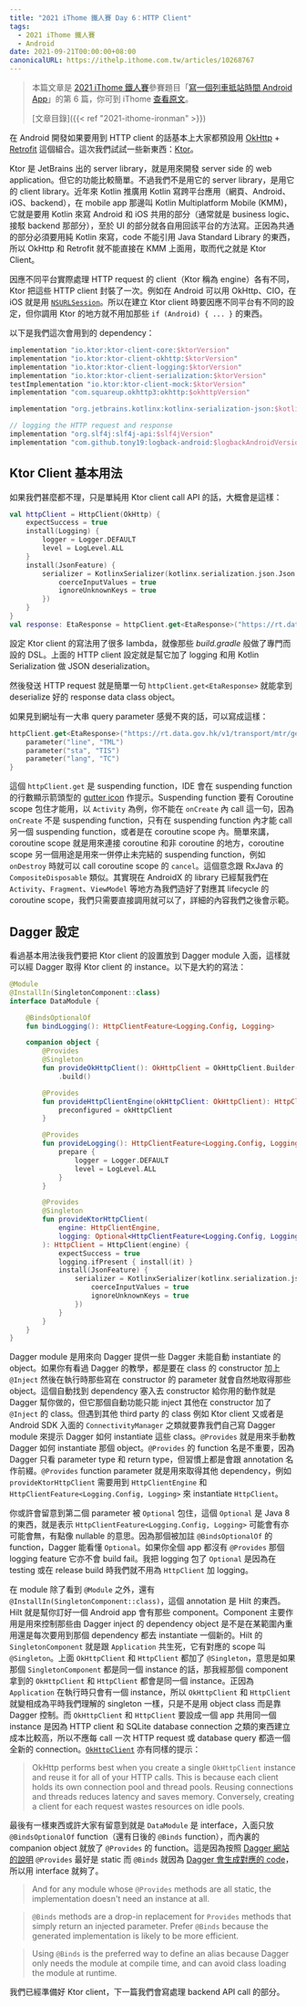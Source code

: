 ```yaml
---
title: "2021 iThome 鐵人賽 Day 6：HTTP Client"
tags:
  - 2021 iThome 鐵人賽
  - Android
date: 2021-09-21T00:00:00+08:00
canonicalURL: https://ithelp.ithome.com.tw/articles/10268767
---
```


> 本篇文章是 [2021 iThome 鐵人賽](https://ithelp.ithome.com.tw/2021ironman)參賽題目「[寫一個列車抵站時間 Android App](https://ithelp.ithome.com.tw/users/20139666/ironman/4661)」的第 6 篇，你可到 iThome [查看原文](https://ithelp.ithome.com.tw/articles/10268767)。
>
> [文章目錄]({{< ref "2021-ithome-ironman" >}})

在 Android 開發如果要用到 HTTP client 的話基本上大家都預設用 [OkHttp](https://square.github.io/okhttp/) + [Retrofit](https://square.github.io/retrofit/) 這個組合。這次我們試試一些新東西：[Ktor](https://ktor.io/)。

Ktor 是 JetBrains 出的 server library，就是用來開發 server side 的 web application。但它的功能比較簡單。不過我們不是用它的 server library，是用它的 client library。近年來 Kotlin 推廣用 Kotlin 寫跨平台應用（網頁、Android、iOS、backend），在 mobile app 那邊叫 Kotlin Multiplatform Mobile (KMM)，它就是要用 Kotlin 來寫 Android 和 iOS 共用的部分（通常就是 business logic、接駁 backend 那部分），至於 UI 的部分就各自用回該平台的方法寫。正因為共通的部分必須要用純 Kotlin 來寫，code 不能引用 Java Standard Library 的東西，所以 OkHttp 和 Retrofit 就不能直接在 KMM 上面用，取而代之就是 Ktor Client。

因應不同平台實際處理 HTTP request 的 client（Ktor 稱為 engine）各有不同，Ktor 把這些 HTTP client 封裝了一次。例如在 Android 可以用 OkHttp、CIO，在 iOS 就是用 [`NSURLSession`](https://developer.apple.com/documentation/foundation/nsurlsession)。所以在建立 Ktor client 時要因應不同平台有不同的設定，但你調用 Ktor 的地方就不用加那些 `if (Android) { ... }` 的東西。

以下是我們這次會用到的 dependency：

```groovy
implementation "io.ktor:ktor-client-core:$ktorVersion"
implementation "io.ktor:ktor-client-okhttp:$ktorVersion"
implementation "io.ktor:ktor-client-logging:$ktorVersion"
implementation "io.ktor:ktor-client-serialization:$ktorVersion"
testImplementation "io.ktor:ktor-client-mock:$ktorVersion"
implementation "com.squareup.okhttp3:okhttp:$okhttpVersion"

implementation "org.jetbrains.kotlinx:kotlinx-serialization-json:$kotlinSerializationVersion"

// logging the HTTP request and response
implementation "org.slf4j:slf4j-api:$slf4jVersion"
implementation "com.github.tony19:logback-android:$logbackAndroidVersion"
```

## Ktor Client 基本用法

如果我們甚麼都不理，只是單純用 Ktor client call API 的話，大概會是這樣：

```kotlin
val httpClient = HttpClient(OkHttp) {
    expectSuccess = true
    install(Logging) {
        logger = Logger.DEFAULT
        level = LogLevel.ALL
    }
    install(JsonFeature) {
        serializer = KotlinxSerializer(kotlinx.serialization.json.Json {
            coerceInputValues = true
            ignoreUnknownKeys = true
        })
    }
}
val response: EtaResponse = httpClient.get<EtaResponse>("https://rt.data.gov.hk/v1/transport/mtr/getSchedule.php?line=TML&sta=TIS&lang=TC")
```

設定 Ktor client 的寫法用了很多 lambda，就像那些 *build.gradle* 般做了專門而設的 DSL。上面的 HTTP client 設定就是幫它加了 logging 和用 Kotlin Serialization 做 JSON deserialization。

然後發送 HTTP request 就是簡單一句 `httpClient.get<EtaResponse>` 就能拿到 deserialize 好的 response data class object。

如果見到網址有一大串 query parameter 感覺不爽的話，可以寫成這樣：

```kotlin
httpClient.get<EtaResponse>("https://rt.data.gov.hk/v1/transport/mtr/getSchedule.php") {
    parameter("line", "TML")
    parameter("sta", "TIS")
    parameter("lang", "TC")
}
```

這個 `httpClient.get` 是 suspending function，IDE 會在 suspending function 的行數顯示箭頭型的 [gutter icon](https://www.jetbrains.com/help/idea/settings-gutter-icons.html) 作提示。Suspending function 要有 Coroutine scope 包住才能用，以 `Activity` 為例，你不能在 `onCreate` 內 call 這一句，因為 `onCreate` 不是 suspending function，只有在 suspending function 內才能 call 另一個 suspending function，或者是在 coroutine scope 內。簡單來講，coroutine scope 就是用來連接 coroutine 和非 coroutine 的地方，coroutine scope 另一個用途是用來一併停止未完結的 suspending function，例如 `onDestroy` 時就可以 call coroutine scope 的 `cancel`。這個意念跟 RxJava 的 `CompositeDisposable` 類似。其實現在 AndroidX 的 library 已經幫我們在 `Activity`、`Fragment`、`ViewModel` 等地方為我們造好了對應其 lifecycle 的 coroutine scope，我們只需要直接調用就可以了，詳細的內容我們之後會示範。

## Dagger 設定

看過基本用法後我們要把 Ktor client 的設置放到 Dagger module 入面，這樣就可以經 Dagger 取得 Ktor client 的 instance。以下是大約的寫法：

```kotlin
@Module
@InstallIn(SingletonComponent::class)
interface DataModule {

    @BindsOptionalOf
    fun bindLogging(): HttpClientFeature<Logging.Config, Logging>

    companion object {
        @Provides
        @Singleton
        fun provideOkHttpClient(): OkHttpClient = OkHttpClient.Builder()
            .build()

        @Provides
        fun provideHttpClientEngine(okHttpClient: OkHttpClient): HttpClientEngine = OkHttp.create {
            preconfigured = okHttpClient
        }

        @Provides
        fun provideLogging(): HttpClientFeature<Logging.Config, Logging> = Logging.apply {
            prepare {
                logger = Logger.DEFAULT
                level = LogLevel.ALL
            }
        }

        @Provides
        @Singleton
        fun provideKtorHttpClient(
            engine: HttpClientEngine,
            logging: Optional<HttpClientFeature<Logging.Config, Logging>>,
        ): HttpClient = HttpClient(engine) {
            expectSuccess = true
            logging.ifPresent { install(it) }
            install(JsonFeature) {
                serializer = KotlinxSerializer(kotlinx.serialization.json.Json {
                    coerceInputValues = true
                    ignoreUnknownKeys = true
                })
            }
        }
    }
}
```

Dagger module 是用來向 Dagger 提供一些 Dagger 未能自動 instantiate 的 object。如果你有看過 Dagger 的教學，都是要在 class 的 constructor 加上 `@Inject` 然後在執行時那些寫在 constructor 的 parameter 就會自然地取得那些 object。這個自動找到 dependency 塞入去 constructor 給你用的動作就是 Dagger 幫你做的，但它那個自動功能只能 inject 其他在 constructor 加了 `@Inject` 的 class。但遇到其他 third party 的 class 例如 Ktor client 又或者是 Android SDK 入面的 `ConnectivityManager` 之類就要靠我們自己寫 Dagger module 來提示 Dagger 如何 instantiate 這些 class。`@Provides` 就是用來手動教 Dagger 如何 instantiate 那個 object。`@Provides` 的 function 名是不重要，因為 Dagger 只看 parameter type 和 return type，但習慣上都是會跟 annotation 名作前綴。`@Provides` function parameter 就是用來取得其他 dependency，例如 `provideKtorHttpClient` 需要用到 `HttpClientEngine` 和 `HttpClientFeature<Logging.Config, Logging>` 來 instantiate `HttpClient`。

你或許會留意到第二個 parameter 被 `Optional` 包住，這個 `Optional` 是 Java 8 的東西，就是表示 `HttpClientFeature<Logging.Config, Logging>` 可能會有亦可能會無，有點像 nullable 的意思。因為那個被加註 `@BindsOptionalOf` 的 function，Dagger 能看懂 `Optional`。如果你全個 app 都沒有 `@Provides` 那個 logging feature 它亦不會 build fail。我把 logging 包了 `Optional` 是因為在 testing 或在 release build 時我們就不用為 `HttpClient` 加 logging。

在 module 除了看到 `@Module` 之外，還有 `@InstallIn(SingletonComponent::class)`，這個 annotation 是 Hilt 的東西。Hilt 就是幫你訂好一個 Android app 會有那些 component。Component 主要作用是用來控制那些由 Dagger inject 的 dependency object 是不是在某範圍內重用還是每次要用到那個 dependency 都去 instantiate 一個新的。Hilt 的 `SingletonComponent` 就是跟 `Application` 共生死，它有對應的 scope 叫 `@Singleton`。上面 `OkHttpClient` 和 `HttpClient` 都加了 `@Singleton`，意思是如果那個 `SingletonComponent` 都是同一個 instance 的話，那我經那個 component 拿到的 `OkHttpClient` 和 `HttpClient` 都會是同一個 instance。正因為 `Application` 在執行時只會有一個 instance，所以 `OkHttpClient` 和 `HttpClient` 就變相成為平時我們理解的 singleton 一樣，只是不是用 object class 而是靠 Dagger 控制。而 `OkHttpClient` 和 `HttpClient` 要設成一個 app 共用同一個 instance 是因為 HTTP client 和 SQLite database connection 之類的東西建立成本比較高，所以不應每 call 一次 HTTP request 或 database query 都造一個全新的 connection。[`OkHttpClient`](https://square.github.io/okhttp/4.x/okhttp/okhttp3/-ok-http-client/) 亦有同樣的提示：

> OkHttp performs best when you create a single `OkHttpClient` instance and reuse it for all of your HTTP calls. This is because each client holds its own connection pool and thread pools. Reusing connections and threads reduces latency and saves memory. Conversely, creating a client for each request wastes resources on idle pools.

最後有一樣東西或許大家有留意到就是 `DataModule` 是 interface，入面只放 `@BindsOptionalOf` function（還有日後的 `@Binds` function），而內裏的 companion object 就放了 `@Provides` 的 function。這是因為按照 [Dagger 網站的說明](https://dagger.dev/dev-guide/) `@Provides` 最好是 static 而 `@Binds` 就因為 [Dagger 會生成對應的 code](https://dagger.dev/api/latest/dagger/Binds.html)，所以用 interface 就夠了。

> And for any module whose `@Provides` methods are all static, the implementation doesn't need an instance at all.

> `@Binds` methods are a drop-in replacement for `Provides` methods that simply return an injected parameter. Prefer `@Binds` because the generated implementation is likely to be more efficient.

> Using `@Binds` is the preferred way to define an alias because Dagger only needs the module at compile time, and can avoid class loading the module at runtime.

我們已經準備好 Ktor client，下一篇我們會寫處理 backend API call 的部分。
